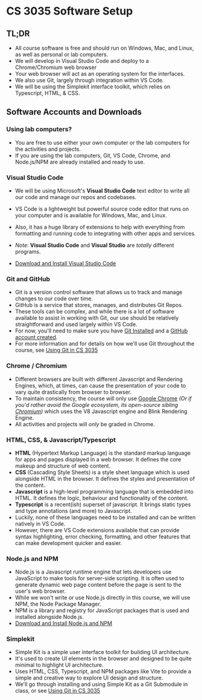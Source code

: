 # CS 3035 Software Setup

## TL;DR

- All course software is free and should run on Windows, Mac, and Linux, as well as personal or lab computers.
- We will develop in Visual Studio Code and deploy to a Chrome/Chromium web browser
- Your web browser will act as an operating system for the interfaces.
- We also use Git, largely through integration within VS Code.
- We will be using the Simplekit interface toolkit, which relies on Typescript, HTML, & CSS.

## Software Accounts and Downloads

### Using lab computers?

- You are free to use either your own computer or the lab computers for the activities and projects.
- If you are using the lab computers, Git, VS Code, Chrome, and Node.js/NPM are already installed and ready to use.

### Visual Studio Code

- We will be using Microsoft's **Visual Studio Code** text editor to write all our code and manage our repos and codebases.
- VS Code is a lightweight but powerful source code editor that runs on your computer and is available for Windows, Mac, and Linux.
- Also, it has a huge library of extensions to help with everything from formatting and running code to integrating with other apps and services.
- _Note_: **Visual Studio Code** and **Visual Studio** are _totally_ different programs.

- [Download and Install Visual Studio Code](https://code.visualstudio.com/download)

### Git and GitHub

- Git is a version control software that allows us to track and manage changes to our code over time.
- GitHub is a service that stores, manages, and distributes Git Repos.
- These tools can be complex, and while there is a lot of software available to assist in working with Git, our use should be relatively straightforward and used largely within VS Code.
- For now, you'll need to make sure you have [Git Installed](https://git-scm.com/downloads) and a [GitHub account created](https://github.com/).
- For more information and for details on how we'll use Git throughout the course, see [Using Git in CS 3035](pages/../CS3035-assignments-with-git.md)

### Chrome / Chromium

- Different browsers are built with different Javascript and Rendering Engines, which, at times, can cause the presentation of your code to vary quite drastically from browser to browser.
- To maintain consistency, the course will only use [Google Chrome](https://www.google.com/chrome/) _(Or if you'd rather avoid the Google ecosystem, its open-source sibling [Chromium](https://chromium.woolyss.com/download/en/#windows))_ which uses the V8 Javascript engine and Blink Rendering Engine.
- All activities and projects will _only_ be graded in Chrome.

### HTML, CSS, & Javascript/Typescript

- **HTML** (Hypertext Markup Language) is the standard markup language for apps and pages displayed in a web browser. It defines the core makeup and structure of web content.
- **CSS** (Cascading Style Sheets) is a style sheet language which is used alongside HTML in the browser. It defines the styles and presentation of the content.
- **Javascript** is a high-level programming language that is embedded into HTML. It defines the logic, behaviour and functionality of the content.
- **Typescript** is a recent(ish) superset of javascript. It brings static types and type annotations (and more) to Javascript.
- Luckily, none of these languages need to be installed and can be written natively in VS Code.
- However, there are VS Code extensions available that can provide syntax highlighting, error checking, formatting, and other features that can make development quicker and easier.

### Node.js and NPM

- Node.js is a Javascript runtime engine that lets developers use JavaScript to make tools for server-side scripting. It is often used to generate dynamic web page content before the page is sent to the user's web browser.
- While we won't write or use Node.js directly in this course, we will use NPM, the Node Package Manager.
- NPM is a library and registry for JavaScript packages that is used and installed alongside Node.js.
- [Download and Install Node.js and NPM](https://nodejs.org/en)

### Simplekit

- Simple Kit is a simple user interface toolkit for building UI architecture.
- It's used to create UI elements in the browser and designed to be quite minimal to highlight UI architecture.
- Uses HTML, CSS, Typescript, and NPM packages like Vite to provide a simple and creative way to explore UI design and structure.
- We'll go through installing and using Simple Kit as a Git Submodule in class, or see [Using Git in CS 3035](pages/../CS3035-assignments-with-git.md)
